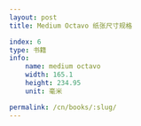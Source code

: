 ```yaml
---
layout: post
title: Medium Octavo 纸张尺寸规格

index: 6
type: 书籍
info:
    name: medium octavo
    width: 165.1
    height: 234.95
    unit: 毫米

permalink: /cn/books/:slug/
---
```



